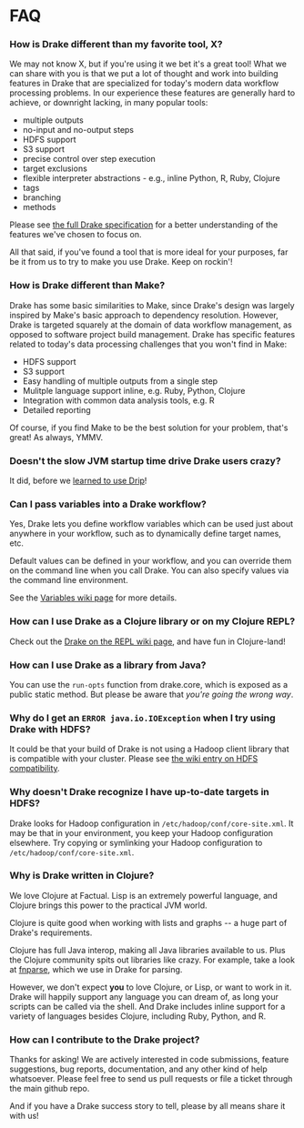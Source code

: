 # FAQ

### How is Drake different than my favorite tool, X?

We may not know X, but if you're using it we bet it's a great tool! What we
can share with you is that we put a lot of thought and work into building
features in Drake that are specialized for today's modern data workflow
processing problems. In our experience these features are generally hard
to achieve, or downright lacking, in many popular tools:

* multiple outputs
* no-input and no-output steps
* HDFS support
* S3 support
* precise control over step execution
* target exclusions
* flexible interpreter abstractions - e.g., inline Python, R, Ruby, Clojure
* tags
* branching
* methods

Please see [the full Drake specification](https://docs.google.com/document/d/1bF-OKNLIG10v_lMes_m4yyaJtAaJKtdK0Jizvi_MNsg/edit) for a better understanding of the
features we've chosen to focus on.

All that said, if you've found a tool that is more ideal for your purposes,
far be it from us to try to make you use Drake. Keep on rockin'!

### How is Drake different than Make?

Drake has some basic similarities to Make, since Drake's design was largely
inspired by Make's basic approach to dependency resolution. However,
Drake is targeted squarely at the domain of data workflow management,
as opposed to software project build management. Drake has specific features
related to today's data processing challenges that you won't find in Make:

* HDFS support
* S3 support
* Easy handling of multiple outputs from a single step
* Mulitple language support inline, e.g. Ruby, Python, Clojure
* Integration with common data analysis tools, e.g. R
* Detailed reporting

Of course, if you find Make to be the best solution for your problem, that's
great! As always, YMMV.

### Doesn't the slow JVM startup time drive Drake users crazy?

It did, before we [learned to use Drip](https://github.com/Factual/drake/wiki/Faster-startup:-Drake-with-Drip)!

### Can I pass variables into a Drake workflow?

Yes, Drake lets you define workflow variables which can be used just about
anywhere in your workflow, such as to dynamically define target names, etc.

Default values can be defined in your workflow, and you can override them on the
command line when you call Drake. You can also specify values via the command line environment.

See the [Variables wiki page](https://github.com/Factual/drake/wiki/Variables) for more details.

### How can I use Drake as a Clojure library or on my Clojure REPL?

Check out the [Drake on the REPL wiki page](https://github.com/Factual/drake/wiki/Drake-on-the-REPL),
and have fun in Clojure-land!

### How can I use Drake as a library from Java?

You can use the `run-opts` function from drake.core, which is exposed as a public static method. But please be aware that _you're going the wrong way_.

### Why do I get an `ERROR java.io.IOException` when I try using Drake with HDFS?

It could be that your build of Drake is not using a Hadoop client library that
is compatible with your cluster. Please see [the wiki entry on HDFS compatibility](https://github.com/Factual/drake/wiki/HDFS-Compatibility).

### Why doesn't Drake recognize I have up-to-date targets in HDFS?

Drake looks for Hadoop configuration in `/etc/hadoop/conf/core-site.xml`. It
may be that in your environment, you keep your Hadoop configuration elsewhere.
Try copying or symlinking your Hadoop configuration to `/etc/hadoop/conf/core-site.xml`.

### Why is Drake written in Clojure?

We love Clojure at Factual. Lisp is an extremely powerful language, and
Clojure brings this power to the practical JVM world.

Clojure is quite good when working with lists and graphs -- a huge part of Drake's requirements.

Clojure has full Java interop, making all Java libraries available to us. Plus the Clojure community spits out libraries
like crazy. For example, take a look at [fnparse](https://github.com/joshua-choi/fnparse),
which we use in Drake for parsing.

However, we don't expect **you** to love Clojure, or Lisp, or want to
work in it. Drake will happily support any language you can dream of, as long
your scripts can be called via the shell. And Drake includes inline support
for a variety of languages besides Clojure, including Ruby, Python, and R.

### How can I contribute to the Drake project?

Thanks for asking! We are actively interested in code submissions, feature suggestions, bug reports,
documentation, and any other kind of help whatsoever. Please feel free to send us pull requests or
file a ticket through the main github repo.

And if you have a Drake success story to tell, please by all means share it with us!
